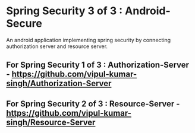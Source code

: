 # Spring Security 3 of 3 : Android-Secure
An android application implementing spring security by connecting authorization server and resource server.

## For Spring Security 1 of 3 : Authorization-Server - https://github.com/vipul-kumar-singh/Authorization-Server
## For Spring Security 2 of 3 : Resource-Server - https://github.com/vipul-kumar-singh/Resource-Server
